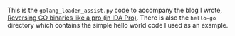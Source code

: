 This is the `golang_loader_assist.py` code to accompany the blog I wrote, [Reversing GO binaries like a pro (in IDA Pro)](http://rednaga.io/2016/09/21/reversing_go_binaries_like_a_pro/). There is also the `hello-go` directory which contains the simple hello world code I used as an example.